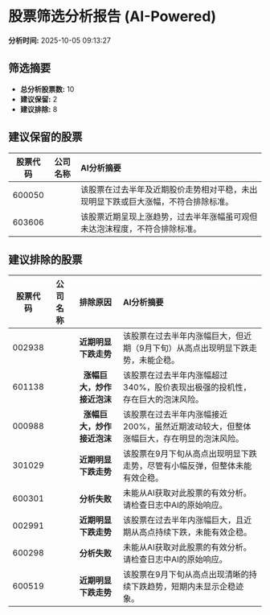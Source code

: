 # 股票筛选分析报告 (AI-Powered)

**分析时间:** 2025-10-05 09:13:27

## 筛选摘要

- **总分析股票数:** 10
- **建议保留:** 2
- **建议排除:** 8

## 建议保留的股票

| 股票代码 | 公司名称 | AI分析摘要 |
|:---:|:---:|:---|
| 600050 |  | 该股票在过去半年及近期股价走势相对平稳，未出现明显下跌或巨大涨幅，不符合排除标准。 |
| 603606 |  | 该股票近期呈现上涨趋势，过去半年涨幅虽可观但未达泡沫程度，不符合排除标准。 |

## 建议排除的股票

| 股票代码 | 公司名称 | 排除原因 | AI分析摘要 |
|:---:|:---:|:---:|:---|
| 002938 |  | **近期明显下跌走势** | 该股票在过去半年内涨幅巨大，但近期（9月下旬）从高点出现明显下跌走势，未能企稳。 |
| 601138 |  | **涨幅巨大，炒作接近泡沫** | 该股票在过去半年内涨幅超过340%，股价表现出极强的投机性，存在巨大的泡沫风险。 |
| 000988 |  | **涨幅巨大，炒作接近泡沫** | 该股票在过去半年内涨幅接近200%，虽然近期波动较大，但整体涨幅巨大，存在明显的泡沫风险。 |
| 301029 |  | **近期明显下跌走势** | 该股票在9月下旬从高点出现明显下跌走势，尽管有小幅反弹，但整体未能有效企稳。 |
| 600301 |  | **分析失败** | 未能从AI获取对此股票的有效分析。请检查日志中AI的原始响应。 |
| 002991 |  | **近期明显下跌走势** | 该股票在过去半年内涨幅巨大，且近期从高点持续下跌，未能有效企稳。 |
| 600298 |  | **分析失败** | 未能从AI获取对此股票的有效分析。请检查日志中AI的原始响应。 |
| 600519 |  | **近期明显下跌走势** | 该股票在9月下旬从高点出现清晰的持续下跌趋势，短期内未显示企稳迹象。 |
